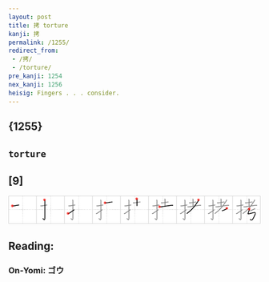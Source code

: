 ```yaml
---
layout: post
title: 拷 torture
kanji: 拷
permalink: /1255/
redirect_from:
 - /拷/
 - /torture/
pre_kanji: 1254
nex_kanji: 1256
heisig: Fingers . . . consider.
---
```


## {1255}

## `torture`

## [9]

<div class="stroke"><img src="../images/E68BB7.png" /></div>

## Reading:

### On-Yomi: ゴウ
